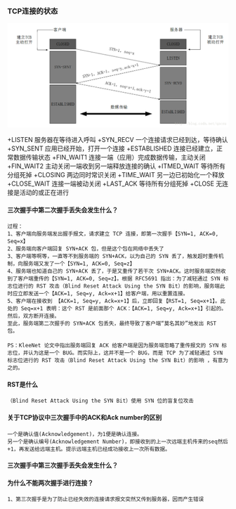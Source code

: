 ### TCP连接的状态
![三次握手](.README_images/211e1e39.png)

+LISTEN                     服务器在等待进入呼叫
+SYN_RECV                   一个连接请求已经到达，等待确认
+SYN_SENT                   应用已经开始，打开一个连接
+ESTABLISHED                连接已经建立，正常数据传输状态
+FIN_WAIT1                  连接一端（应用）完成数据传输，主动关闭
+FIN_WAIT2                  主动关闭一端收到另一端释放连接的确认
+ITMED_WAIT                 等待所有分组死掉
+CLOSING                    两边同时常识关闭
+TIME_WAIT                  另一边已初始化一个释放
+CLOSE_WAIT                 连接一端被动关闭
+LAST_ACK                   等待所有分组死掉
+CLOSE                      无连接是活动的或正在进行

#### 三次握手中第二次握手丢失会发生什么？
    过程：
    1、客户端向服务端发出握手报文，请求建立 TCP 连接，即第一次握手【SYN=1, ACK=0, Seq=x】
    2、服务端向客户端回复 SYN+ACK 包，但是这个包在网络中丢失了
    3、客户端等啊等，一直等不到服务端的 SYN+ACK，以为自己的 SYN 丢了，触发超时重传机制，向服务端又发了一个【SYN=1, ACK=0, Seq=z】
    4、服务端也知道自己的 SYN+ACK 丢了，于是又重传了若干次 SYN+ACK。这时服务端突然收到了客户端重传的【SYN=1, ACK=0, Seq=z】。根据 RFC5691 指出：为了减轻通过 SYN 标志位进行的 RST 攻击（Blind Reset Attack Using the SYN Bit）的影响，服务端此时应立即发送一个【ACK=1, Seq=y, Ack=x+1】给客户端，用以重置连接。
    5、客户端在接收到 【ACK=1, Seq=y, Ack=x+1】后，立即回复【RST=1, Seq=x+1】。此处的 Seq=x+1 表明：这个 RST 是前面那个 ACK：【ACK=1, Seq=y, Ack=x+1】引起的。然后，双方断开连接。
    至此，服务端第二次握手的 SYN+ACK 包丢失，最终导致了客户端“莫名其妙”地发出 RST 包。
    
    PS：KleeNet 论文中指出服务端回复 ACK 给客户端是因为服务端忽略了重传报文的 SYN 标志位，并认为这是一个 BUG。而实际上，这并不是一个 BUG，而是 TCP 为了减轻通过 SYN 标志位进行的 RST 攻击（Blind Reset Attack Using the SYN Bit）的影响 ，有意为之的。

#### RST是什么
    （Blind Reset Attack Using the SYN Bit）使用 SYN 位的盲复位攻击

#### 关于TCP协议中三次握手中的ACK和Ack number的区别
    一个是确认值(Acknowledgement)，为1便是确认连接。
    另一个是确认编号(Acknowledgement Number)，即接收到的上一次远端主机传来的seq然后+1，再发送给远端主机。提示远端主机已经成功接收上一次所有数据。
    
#### 三次握手中第三次握手丢失会发生什么？
        


#### 为什么不能两次握手进行连接？
    1、第三次握手是为了防止已经失效的连接请求报文突然又传到服务器，因而产生错误
